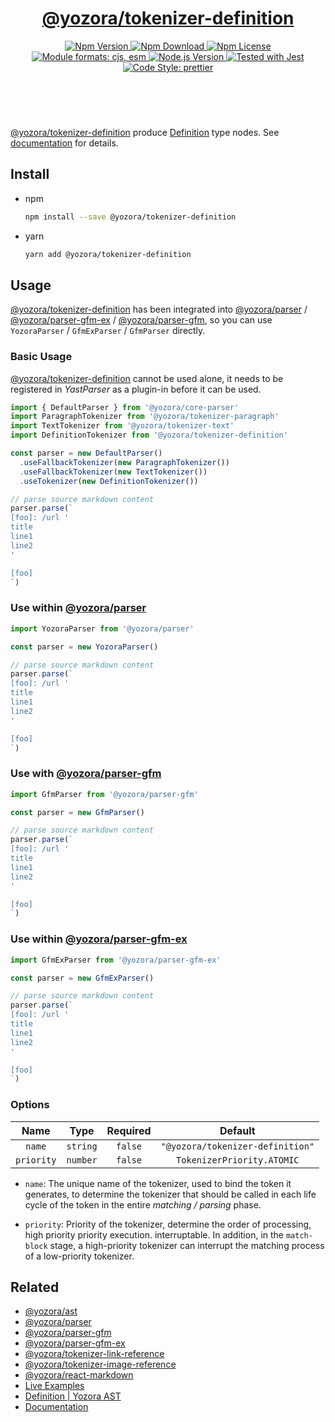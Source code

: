 <!-- :begin use tokenizer/banner -->

<header>
  <h1 align="center">
    <a href="https://github.com/yozorajs/yozora/tree/v2.3.3/tokenizers/definition#readme">@yozora/tokenizer-definition</a>
  </h1>
  <div align="center">
    <a href="https://www.npmjs.com/package/@yozora/tokenizer-definition">
      <img
        alt="Npm Version"
        src="https://img.shields.io/npm/v/@yozora/tokenizer-definition.svg"
      />
    </a>
    <a href="https://www.npmjs.com/package/@yozora/tokenizer-definition">
      <img
        alt="Npm Download"
        src="https://img.shields.io/npm/dm/@yozora/tokenizer-definition.svg"
      />
    </a>
    <a href="https://www.npmjs.com/package/@yozora/tokenizer-definition">
      <img
        alt="Npm License"
        src="https://img.shields.io/npm/l/@yozora/tokenizer-definition.svg"
      />
    </a>
    <a href="#install">
      <img
        alt="Module formats: cjs, esm"
        src="https://img.shields.io/badge/module_formats-cjs%2C%20esm-green.svg"
      />
    </a>
    <a href="https://github.com/nodejs/node">
      <img
        alt="Node.js Version"
        src="https://img.shields.io/node/v/@yozora/tokenizer-definition"
      />
    </a>
    <a href="https://github.com/facebook/jest">
      <img
        alt="Tested with Jest"
        src="https://img.shields.io/badge/tested_with-jest-9c465e.svg"
      />
    </a>
    <a href="https://github.com/prettier/prettier">
      <img
        alt="Code Style: prettier"
        src="https://img.shields.io/badge/code_style-prettier-ff69b4.svg?style=flat-square"
      />
    </a>
  </div>
</header>
<br/>

<!-- :end -->

[@yozora/tokenizer-definition] produce [Definition][node-type] type nodes. See
[documentation][docpage] for details.

<!-- :begin use tokenizer/usage -->

## Install

- npm

  ```bash
  npm install --save @yozora/tokenizer-definition
  ```

- yarn

  ```bash
  yarn add @yozora/tokenizer-definition
  ```

## Usage

[@yozora/tokenizer-definition][] has been integrated into [@yozora/parser][] /
[@yozora/parser-gfm-ex][] / [@yozora/parser-gfm][], so you can use `YozoraParser` / `GfmExParser` /
`GfmParser` directly.

### Basic Usage

[@yozora/tokenizer-definition][] cannot be used alone, it needs to be registered in _YastParser_ as
a plugin-in before it can be used.

```typescript {4,9}
import { DefaultParser } from '@yozora/core-parser'
import ParagraphTokenizer from '@yozora/tokenizer-paragraph'
import TextTokenizer from '@yozora/tokenizer-text'
import DefinitionTokenizer from '@yozora/tokenizer-definition'

const parser = new DefaultParser()
  .useFallbackTokenizer(new ParagraphTokenizer())
  .useFallbackTokenizer(new TextTokenizer())
  .useTokenizer(new DefinitionTokenizer())

// parse source markdown content
parser.parse(`
[foo]: /url '
title
line1
line2
'

[foo]
`)
```

### Use within [@yozora/parser][]

```typescript
import YozoraParser from '@yozora/parser'

const parser = new YozoraParser()

// parse source markdown content
parser.parse(`
[foo]: /url '
title
line1
line2
'

[foo]
`)
```

### Use with [@yozora/parser-gfm][]

```typescript
import GfmParser from '@yozora/parser-gfm'

const parser = new GfmParser()

// parse source markdown content
parser.parse(`
[foo]: /url '
title
line1
line2
'

[foo]
`)
```

### Use within [@yozora/parser-gfm-ex][]

```typescript
import GfmExParser from '@yozora/parser-gfm-ex'

const parser = new GfmExParser()

// parse source markdown content
parser.parse(`
[foo]: /url '
title
line1
line2
'

[foo]
`)
```

### Options

|    Name    |   Type   | Required |             Default              |
| :--------: | :------: | :------: | :------------------------------: |
|   `name`   | `string` | `false`  | `"@yozora/tokenizer-definition"` |
| `priority` | `number` | `false`  |    `TokenizerPriority.ATOMIC`    |

- `name`: The unique name of the tokenizer, used to bind the token it generates, to determine the
  tokenizer that should be called in each life cycle of the token in the entire _matching / parsing_
  phase.

- `priority`: Priority of the tokenizer, determine the order of processing, high priority priority
  execution. interruptable. In addition, in the `match-block` stage, a high-priority tokenizer can
  interrupt the matching process of a low-priority tokenizer.

<!-- :end -->

## Related

- [@yozora/ast][]
- [@yozora/parser][]
- [@yozora/parser-gfm][]
- [@yozora/parser-gfm-ex][]
- [@yozora/tokenizer-link-reference][]
- [@yozora/tokenizer-image-reference][]
- [@yozora/react-markdown][]
- [Live Examples][live-examples]
- [Definition | Yozora AST][node-type]
- [Documentation][docpage]

[node-type]: http://yozora.guanghechen.com/docs/package/ast#definition

<!-- :begin use tokenizer/definitions -->

[live-examples]: https://yozora.guanghechen.com/docs/package/tokenizer-definition#live-examples
[docpage]: https://yozora.guanghechen.com/docs/package/tokenizer-definition
[homepage]: https://github.com/yozorajs/yozora/tree/v2.3.3/tokenizers/definition#readme
[gfm-spec]: https://github.github.com/gfm
[mdast-homepage]: https://github.com/syntax-tree/mdast
[@yozora/ast]: https://github.com/yozorajs/yozora/tree/v2.3.3/packages/ast#readme
[@yozora/ast-util]: https://github.com/yozorajs/yozora/tree/v2.3.3/packages/ast-util#readme
[@yozora/character]: https://github.com/yozorajs/yozora/tree/v2.3.3/packages/character#readme
[@yozora/eslint-config]:
  https://github.com/yozorajs/yozora/tree/release-2.x.x/packages/eslint-config#readme
[@yozora/core-parser]: https://github.com/yozorajs/yozora/tree/v2.3.3/packages/core-parser#readme
[@yozora/core-tokenizer]:
  https://github.com/yozorajs/yozora/tree/v2.3.3/packages/core-tokenizer#readme
[@yozora/invariant]: https://github.com/yozorajs/yozora/tree/v2.3.3/packages/invariant#readme
[@yozora/jest-for-tokenizer]:
  https://github.com/yozorajs/yozora/tree/release-2.x.x/packages/jest-for-tokenizer#readme
[@yozora/parser]: https://github.com/yozorajs/yozora/tree/v2.3.3/packages/parser#readme
[@yozora/parser-gfm]: https://github.com/yozorajs/yozora/tree/v2.3.3/packages/parser-gfm#readme
[@yozora/parser-gfm-ex]:
  https://github.com/yozorajs/yozora/tree/v2.3.3/packages/parser-gfm-ex#readme
[@yozora/template-tokenizer]:
  https://github.com/yozorajs/yozora/tree/release-2.x.x/packages/template-tokenizer#readme
[@yozora/tokenizer-admonition]:
  https://github.com/yozorajs/yozora/tree/v2.3.3/tokenizers/admonition#readme
[@yozora/tokenizer-autolink]:
  https://github.com/yozorajs/yozora/tree/v2.3.3/tokenizers/autolink#readme
[@yozora/tokenizer-autolink-extension]:
  https://github.com/yozorajs/yozora/tree/v2.3.3/tokenizers/autolink-extension#readme
[@yozora/tokenizer-blockquote]:
  https://github.com/yozorajs/yozora/tree/v2.3.3/tokenizers/blockquote#readme
[@yozora/tokenizer-break]: https://github.com/yozorajs/yozora/tree/v2.3.3/tokenizers/break#readme
[@yozora/tokenizer-definition]:
  https://github.com/yozorajs/yozora/tree/v2.3.3/tokenizers/definition#readme
[@yozora/tokenizer-delete]: https://github.com/yozorajs/yozora/tree/v2.3.3/tokenizers/delete#readme
[@yozora/tokenizer-ecma-import]:
  https://github.com/yozorajs/yozora/tree/v2.3.3/tokenizers/ecma-import#readme
[@yozora/tokenizer-emphasis]:
  https://github.com/yozorajs/yozora/tree/v2.3.3/tokenizers/emphasis#readme
[@yozora/tokenizer-fenced-block]:
  https://github.com/yozorajs/yozora/tree/v2.3.3/tokenizers/fenced-block#readme
[@yozora/tokenizer-fenced-code]:
  https://github.com/yozorajs/yozora/tree/v2.3.3/tokenizers/fenced-code#readme
[@yozora/tokenizer-footnote]:
  https://github.com/yozorajs/yozora/tree/v2.3.3/tokenizers/footnote#readme
[@yozora/tokenizer-footnote-definition]:
  https://github.com/yozorajs/yozora/tree/v2.3.3/tokenizers/footnote-definition#readme
[@yozora/tokenizer-footnote-reference]:
  https://github.com/yozorajs/yozora/tree/v2.3.3/tokenizers/footnote-reference#readme
[@yozora/tokenizer-heading]:
  https://github.com/yozorajs/yozora/tree/v2.3.3/tokenizers/heading#readme
[@yozora/tokenizer-html-block]:
  https://github.com/yozorajs/yozora/tree/v2.3.3/tokenizers/html-block#readme
[@yozora/tokenizer-html-inline]:
  https://github.com/yozorajs/yozora/tree/v2.3.3/tokenizers/html-inline#readme
[@yozora/tokenizer-image]: https://github.com/yozorajs/yozora/tree/v2.3.3/tokenizers/image#readme
[@yozora/tokenizer-image-reference]:
  https://github.com/yozorajs/yozora/tree/v2.3.3/tokenizers/image-reference#readme
[@yozora/tokenizer-indented-code]:
  https://github.com/yozorajs/yozora/tree/v2.3.3/tokenizers/indented-code#readme
[@yozora/tokenizer-inline-code]:
  https://github.com/yozorajs/yozora/tree/v2.3.3/tokenizers/inline-code#readme
[@yozora/tokenizer-inline-math]:
  https://github.com/yozorajs/yozora/tree/v2.3.3/tokenizers/inline-math#readme
[@yozora/tokenizer-link]: https://github.com/yozorajs/yozora/tree/v2.3.3/tokenizers/link#readme
[@yozora/tokenizer-link-reference]:
  https://github.com/yozorajs/yozora/tree/v2.3.3/tokenizers/link-reference#readme
[@yozora/tokenizer-list]: https://github.com/yozorajs/yozora/tree/v2.3.3/tokenizers/list#readme
[@yozora/tokenizer-math]: https://github.com/yozorajs/yozora/tree/v2.3.3/tokenizers/math#readme
[@yozora/tokenizer-paragraph]:
  https://github.com/yozorajs/yozora/tree/v2.3.3/tokenizers/paragraph#readme
[@yozora/tokenizer-setext-heading]:
  https://github.com/yozorajs/yozora/tree/v2.3.3/tokenizers/setext-heading#readme
[@yozora/tokenizer-table]: https://github.com/yozorajs/yozora/tree/v2.3.3/tokenizers/table#readme
[@yozora/tokenizer-text]: https://github.com/yozorajs/yozora/tree/v2.3.3/tokenizers/text#readme
[@yozora/tokenizer-thematic-break]:
  https://github.com/yozorajs/yozora/tree/v2.3.3/tokenizers/thematic-break#readme
[@yozora/react-admonition]:
  https://github.com/yozorajs/yozora-react/tree/main/packages/admonition#readme
[@yozora/react-blockquote]:
  https://github.com/yozorajs/yozora-react/tree/main/packages/blockquote#readme
[@yozora/react-break]: https://github.com/yozorajs/yozora-react/tree/main/packages/break#readme
[@yozora/react-delete]: https://github.com/yozorajs/yozora-react/tree/main/packages/delete#readme
[@yozora/react-emphasis]:
  https://github.com/yozorajs/yozora-react/tree/main/packages/emphasis#readme
[@yozora/react-code]: https://github.com/yozorajs/yozora-react/tree/main/packages/code#readme
[@yozora/react-code-live]:
  https://github.com/yozorajs/yozora-react/tree/main/packages/code-live#readme
[@yozora/react-footnote-definitions]:
  https://github.com/yozorajs/yozora-react/tree/main/packages/footnote-definitions#readme
[@yozora/react-footnote-reference]:
  https://github.com/yozorajs/yozora-react/tree/main/packages/footnote-reference#readme
[@yozora/react-heading]: https://github.com/yozorajs/yozora-react/tree/main/packages/heading#readme
[@yozora/react-image]: https://github.com/yozorajs/yozora-react/tree/main/packages/image#readme
[@yozora/react-inline-code]:
  https://github.com/yozorajs/yozora-react/tree/main/packages/inline-code#readme
[@yozora/react-inline-math]:
  https://github.com/yozorajs/yozora-react/tree/main/packages/inline-math#readme
[@yozora/react-link]: https://github.com/yozorajs/yozora-react/tree/main/packages/link#readme
[@yozora/react-list]: https://github.com/yozorajs/yozora-react/tree/main/packages/list#readme
[@yozora/react-list-item]:
  https://github.com/yozorajs/yozora-react/tree/main/packages/list-item#readme
[@yozora/react-markdown]:
  https://github.com/yozorajs/yozora-react/tree/main/packages/markdown#readme
[@yozora/react-math]: https://github.com/yozorajs/yozora-react/tree/main/packages/math#readme
[@yozora/react-paragraph]:
  https://github.com/yozorajs/yozora-react/tree/main/packages/paragraph#readme
[@yozora/react-strong]: https://github.com/yozorajs/yozora-react/tree/main/packages/strong#readme
[@yozora/react-table]: https://github.com/yozorajs/yozora-react/tree/main/packages/table#readme
[@yozora/react-text]: https://github.com/yozorajs/yozora-react/tree/main/packages/text#readme
[@yozora/react-thematic-break]:
  https://github.com/yozorajs/yozora-react/tree/main/packages/thematic-break#readme
[doc-live-examples/gfm]: https://yozora.guanghechen.com/docs/example/gfm
[doc-@yozora/ast]: https://yozora.guanghechen.com/docs/package/ast
[doc-@yozora/ast-util]: https://yozora.guanghechen.com/docs/package/ast-util
[doc-@yozora/core-parser]: https://yozora.guanghechen.com/docs/package/core-parser
[doc-@yozora/core-tokenizer]: https://yozora.guanghechen.com/docs/package/core-tokenizer
[doc-@yozora/parser]: https://yozora.guanghechen.com/docs/package/parser
[doc-@yozora/parser-gfm]: https://yozora.guanghechen.com/docs/package/parser-gfm
[doc-@yozora/parser-gfm-ex]: https://yozora.guanghechen.com/docs/package/parser-gfm-ex
[doc-@yozora/tokenizer-admonition]: https://yozora.guanghechen.com/docs/package/tokenizer-admonition
[doc-@yozora/tokenizer-autolink]: https://yozora.guanghechen.com/docs/package/tokenizer-autolink
[doc-@yozora/tokenizer-autolink-extension]:
  https://yozora.guanghechen.com/docs/package/tokenizer-autolink-extension
[doc-@yozora/tokenizer-blockquote]: https://yozora.guanghechen.com/docs/package/tokenizer-blockquote
[doc-@yozora/tokenizer-break]: https://yozora.guanghechen.com/docs/package/tokenizer-break
[doc-@yozora/tokenizer-delete]: https://yozora.guanghechen.com/docs/package/tokenizer-delete
[doc-@yozora/tokenizer-emphasis]: https://yozora.guanghechen.com/docs/package/tokenizer-emphasis
[doc-@yozora/tokenizer-fenced-code]:
  https://yozora.guanghechen.com/docs/package/tokenizer-fenced-code
[doc-@yozora/tokenizer-heading]: https://yozora.guanghechen.com/docs/package/tokenizer-heading
[doc-@yozora/tokenizer-html-block]: https://yozora.guanghechen.com/docs/package/tokenizer-html-block
[doc-@yozora/tokenizer-html-inline]:
  https://yozora.guanghechen.com/docs/package/tokenizer-html-inline
[doc-@yozora/tokenizer-image]: https://yozora.guanghechen.com/docs/package/tokenizer-image
[doc-@yozora/tokenizer-image-reference]:
  https://yozora.guanghechen.com/docs/package/tokenizer-image-reference
[doc-@yozora/tokenizer-indented-code]:
  https://yozora.guanghechen.com/docs/package/tokenizer-indented-code
[doc-@yozora/tokenizer-inline-code]:
  https://yozora.guanghechen.com/docs/package/tokenizer-inline-code
[doc-@yozora/tokenizer-inline-math]:
  https://yozora.guanghechen.com/docs/package/tokenizer-inline-math
[doc-@yozora/tokenizer-link]: https://yozora.guanghechen.com/docs/package/tokenizer-link
[doc-@yozora/tokenizer-definition]: https://yozora.guanghechen.com/docs/package/tokenizer-definition
[doc-@yozora/tokenizer-link-reference]:
  https://yozora.guanghechen.com/docs/package/tokenizer-link-reference
[doc-@yozora/tokenizer-list]: https://yozora.guanghechen.com/docs/package/tokenizer-list
[doc-@yozora/tokenizer-math]: https://yozora.guanghechen.com/docs/package/tokenizer-math
[doc-@yozora/tokenizer-paragraph]: https://yozora.guanghechen.com/docs/package/tokenizer-paragraph
[doc-@yozora/tokenizer-setext-heading]:
  https://yozora.guanghechen.com/docs/package/tokenizer-setext-heading
[doc-@yozora/tokenizer-table]: https://yozora.guanghechen.com/docs/package/tokenizer-table
[doc-@yozora/tokenizer-text]: https://yozora.guanghechen.com/docs/package/tokenizer-text
[doc-@yozora/tokenizer-thematic-break]:
  https://yozora.guanghechen.com/docs/package/tokenizer-thematic-break
[doc-@yozora/jest-for-tokenizer]: https://yozora.guanghechen.com/docs/package/jest-for-tokenizer
[doc-@yozora/parser-gfm]: https://yozora.guanghechen.com/docs/package/parser-gfm
[gfm-atx-heading]: https://github.github.com/gfm/#atx-heading
[gfm-autolink]: https://github.github.com/gfm/#autolinks
[gfm-autolink-extension]: https://github.github.com/gfm/#autolinks-extension-
[gfm-blockquote]: https://github.github.com/gfm/#block-quotes
[gfm-bullet-list]: https://github.github.com/gfm/#bullet-list
[gfm-delete]: https://github.github.com/gfm/#strikethrough-extension-
[gfm-emphasis]: https://github.github.com/gfm/#can-open-emphasis
[gfm-fenced-code]: https://github.github.com/gfm/#fenced-code-block
[gfm-hard-line-break]: https://github.github.com/gfm/#hard-line-break
[gfm-html-block]: https://github.github.com/gfm/#html-block
[gfm-html-inline]: https://github.github.com/gfm/#raw-html
[gfm-image]: https://github.github.com/gfm/#images
[gfm-image-reference]: https://github.github.com/gfm/#example-590
[gfm-indented-code]: https://github.github.com/gfm/#indented-code-block
[gfm-inline-code]: https://github.github.com/gfm/#code-span
[gfm-link]: https://github.github.com/gfm/#inline-link
[gfm-definition]: https://github.github.com/gfm/#link-reference-definition
[gfm-link-reference]: https://github.github.com/gfm/#reference-link
[gfm-list]: https://github.github.com/gfm/#lists
[gfm-list-item]: https://github.github.com/gfm/#list-items
[gfm-list-task-item]: https://github.github.com/gfm/#task-list-items-extension-
[gfm-paragraph]: https://github.github.com/gfm/#paragraph
[gfm-setext-heading]: https://github.github.com/gfm/#setext-heading
[gfm-soft-line-break]: https://github.github.com/gfm/#soft-line-breaks
[gfm-strong]: https://github.github.com/gfm/#can-open-strong-emphasis
[gfm-tab]: https://github.github.com/gfm/#tabs
[gfm-table]: https://github.github.com/gfm/#table
[gfm-text]: https://github.github.com/gfm/#soft-line-breaks
[gfm-thematic-break]: https://github.github.com/gfm/#thematic-break

<!-- :end -->
